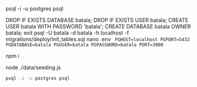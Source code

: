 psql -i -u postgres psql

DROP IF EXISTS DATABASE batala;
DROP IF EXISTS USER batala;
CREATE USER batala WITH PASSWORD 'batala';
CREATE DATABASE batala OWNER batala;
exit
psql -U batala -d batala -h localhost -f migrations/deploy/init_tables.sql
nano .env
        ``` 
        PGHOST=localhost
        PGPORT=5432
        PGDATABASE=batala
        PGUSER=batala
        PGPASSWORD=batala
        PORT=3000
        ```

npm i

node ./data/seeding.js


```bash
psql -i -u postgres psql

